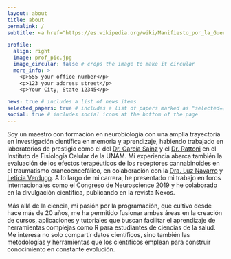 ```yaml
---
layout: about
title: about
permalink: /
subtitle: <a href="https://es.wikipedia.org/wiki/Manifiesto_por_la_Guerrilla_del_Acceso_Abierto">Open Access Manifiesto</a>.

profile:
  align: right
  image: prof_pic.jpg
  image_circular: false # crops the image to make it circular
  more_info: >
    <p>555 your office number</p>
    <p>123 your address street</p>
    <p>Your City, State 12345</p>

news: true # includes a list of news items
selected_papers: true # includes a list of papers marked as "selected={true}"
social: true # includes social icons at the bottom of the page
---
```


Soy un maestro con formación en neurobiología con una amplia trayectoria en investigación científica en memoria y aprendizaje, habiendo trabajado en laboratorios de prestigio como el del [Dr. García Sainz](https://www.ifc.unam.mx/dr-jesus-agr.php) y el [Dr. Rattoni](https://ifc.unam.mx/investigador-perfil.php?id=1) en el Instituto de Fisiología Celular de la UNAM. Mi experiencia abarca también la evaluación de los efectos terapéuticos de los receptores cannabinoides en el traumatismo craneoencefálico, en colaboración con la [Dra. Luz Navarro](https://fisiologia.facmed.unam.mx/index.php/pagina-navarro-angulo-maria-de-la-luz/) y [Leticia Verdugo](https://fisiologia.facmed.unam.mx/index.php/pagina-verdugo-diaz-sylvia-leticia/). A lo largo de mi carrera, he presentado mi trabajo en foros internacionales como el Congreso de Neuroscience 2019 y he colaborado en la divulgación científica, publicando en la revista Nexos.

Más allá de la ciencia, mi pasión por la programación, que cultivo desde hace más de 20 años, me ha permitido fusionar ambas áreas en la creación de cursos, aplicaciones y tutoriales que buscan facilitar el aprendizaje de herramientas complejas como R para estudiantes de ciencias de la salud. Me interesa no solo compartir datos científicos, sino también las metodologías y herramientas que los científicos emplean para construir conocimiento en constante evolución.
